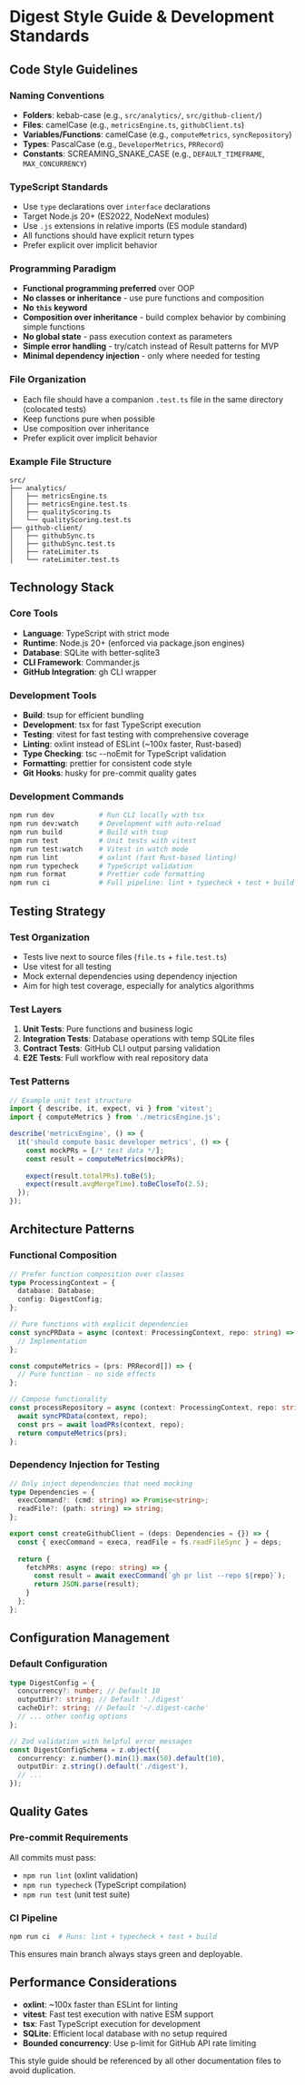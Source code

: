 # Digest Style Guide & Development Standards

## Code Style Guidelines

### Naming Conventions
- **Folders**: kebab-case (e.g., `src/analytics/`, `src/github-client/`)
- **Files**: camelCase (e.g., `metricsEngine.ts`, `githubClient.ts`)
- **Variables/Functions**: camelCase (e.g., `computeMetrics`, `syncRepository`)
- **Types**: PascalCase (e.g., `DeveloperMetrics`, `PRRecord`)
- **Constants**: SCREAMING_SNAKE_CASE (e.g., `DEFAULT_TIMEFRAME`, `MAX_CONCURRENCY`)

### TypeScript Standards
- Use `type` declarations over `interface` declarations
- Target Node.js 20+ (ES2022, NodeNext modules)
- Use `.js` extensions in relative imports (ES module standard)
- All functions should have explicit return types
- Prefer explicit over implicit behavior

### Programming Paradigm
- **Functional programming preferred** over OOP
- **No classes or inheritance** - use pure functions and composition
- **No `this` keyword**
- **Composition over inheritance** - build complex behavior by combining simple functions
- **No global state** - pass execution context as parameters
- **Simple error handling** - try/catch instead of Result patterns for MVP
- **Minimal dependency injection** - only where needed for testing

### File Organization
- Each file should have a companion `.test.ts` file in the same directory (colocated tests)
- Keep functions pure when possible
- Use composition over inheritance
- Prefer explicit over implicit behavior

### Example File Structure
```
src/
├── analytics/
│   ├── metricsEngine.ts
│   ├── metricsEngine.test.ts
│   ├── qualityScoring.ts
│   └── qualityScoring.test.ts
├── github-client/
│   ├── githubSync.ts
│   ├── githubSync.test.ts
│   ├── rateLimiter.ts
│   └── rateLimiter.test.ts
```

## Technology Stack

### Core Tools
- **Language**: TypeScript with strict mode
- **Runtime**: Node.js 20+ (enforced via package.json engines)
- **Database**: SQLite with better-sqlite3
- **CLI Framework**: Commander.js
- **GitHub Integration**: gh CLI wrapper

### Development Tools  
- **Build**: tsup for efficient bundling
- **Development**: tsx for fast TypeScript execution
- **Testing**: vitest for fast testing with comprehensive coverage
- **Linting**: oxlint instead of ESLint (~100x faster, Rust-based)
- **Type Checking**: tsc --noEmit for TypeScript validation
- **Formatting**: prettier for consistent code style
- **Git Hooks**: husky for pre-commit quality gates

### Development Commands
```bash
npm run dev           # Run CLI locally with tsx
npm run dev:watch     # Development with auto-reload
npm run build         # Build with tsup
npm run test          # Unit tests with vitest
npm run test:watch    # Vitest in watch mode
npm run lint          # oxlint (fast Rust-based linting)
npm run typecheck     # TypeScript validation
npm run format        # Prettier code formatting
npm run ci            # Full pipeline: lint + typecheck + test + build
```

## Testing Strategy

### Test Organization
- Tests live next to source files (`file.ts` + `file.test.ts`)
- Use vitest for all testing
- Mock external dependencies using dependency injection
- Aim for high test coverage, especially for analytics algorithms

### Test Layers
1. **Unit Tests**: Pure functions and business logic
2. **Integration Tests**: Database operations with temp SQLite files
3. **Contract Tests**: GitHub CLI output parsing validation
4. **E2E Tests**: Full workflow with real repository data

### Test Patterns
```typescript
// Example unit test structure
import { describe, it, expect, vi } from 'vitest';
import { computeMetrics } from './metricsEngine.js';

describe('metricsEngine', () => {
  it('should compute basic developer metrics', () => {
    const mockPRs = [/* test data */];
    const result = computeMetrics(mockPRs);
    
    expect(result.totalPRs).toBe(5);
    expect(result.avgMergeTime).toBeCloseTo(2.5);
  });
});
```

## Architecture Patterns

### Functional Composition
```typescript
// Prefer function composition over classes
type ProcessingContext = {
  database: Database;
  config: DigestConfig;
};

// Pure functions with explicit dependencies
const syncPRData = async (context: ProcessingContext, repo: string) => {
  // Implementation
};

const computeMetrics = (prs: PRRecord[]) => {
  // Pure function - no side effects
};

// Compose functionality
const processRepository = async (context: ProcessingContext, repo: string) => {
  await syncPRData(context, repo);
  const prs = await loadPRs(context, repo);
  return computeMetrics(prs);
};
```

### Dependency Injection for Testing
```typescript
// Only inject dependencies that need mocking
type Dependencies = {
  execCommand?: (cmd: string) => Promise<string>;
  readFile?: (path: string) => string;
};

export const createGithubClient = (deps: Dependencies = {}) => {
  const { execCommand = execa, readFile = fs.readFileSync } = deps;
  
  return {
    fetchPRs: async (repo: string) => {
      const result = await execCommand(`gh pr list --repo ${repo}`);
      return JSON.parse(result);
    }
  };
};
```

## Configuration Management

### Default Configuration
```typescript
type DigestConfig = {
  concurrency?: number; // Default 10
  outputDir?: string; // Default './digest'
  cacheDir?: string; // Default '~/.digest-cache'
  // ... other config options
};

// Zod validation with helpful error messages
const DigestConfigSchema = z.object({
  concurrency: z.number().min(1).max(50).default(10),
  outputDir: z.string().default('./digest'),
  // ...
});
```

## Quality Gates

### Pre-commit Requirements
All commits must pass:
- `npm run lint` (oxlint validation)
- `npm run typecheck` (TypeScript compilation)
- `npm run test` (unit test suite)

### CI Pipeline
```bash
npm run ci  # Runs: lint + typecheck + test + build
```

This ensures main branch always stays green and deployable.

## Performance Considerations

- **oxlint**: ~100x faster than ESLint for linting
- **vitest**: Fast test execution with native ESM support
- **tsx**: Fast TypeScript execution for development
- **SQLite**: Efficient local database with no setup required
- **Bounded concurrency**: Use p-limit for GitHub API rate limiting

This style guide should be referenced by all other documentation files to avoid duplication.